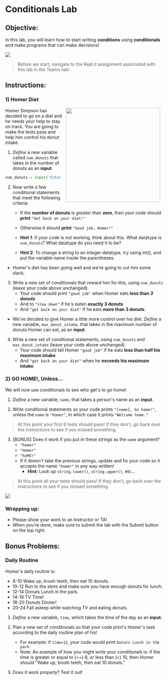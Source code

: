 # Conditionals Lab

## Objective: 
In this lab, you will learn how to start writing **conditions** using **conditionals** and make programs that can make decisions!



<img src="https://thumbs.gfycat.com/QualifiedAdolescentHind-size_restricted.gif">


> Before we start, navigate to the Repl.it assignment associated with this lab in the Teams tab! 

## Instructions:

### 1) Homer Diet
<img src="https://s3.amazonaws.com/after-school-assets/homer.gif" width="300px" align="right" hspace="10"> Homer Simpson has decided to go on a diet and he needs your help to stay on track. You are going to make the tests pass and help him control his donut intake.   

1. *Define* a new variable called `num_donuts` that takes in the number of donuts as an **input**. 

```python
num_donuts = input('Enter number of donuts here: ')
```

2. Now write a few conditional statements that meet the following criteria:
    - If the **number of donuts** is *greater* than **zero**, then your code should **print** `"Get back on your diet!"` 
    - Otherwise it should **print** `"Good job, Homer!"`   

    - **Hint 1**: If your code is not working, think about this. What datatype is `num_donuts`? What datatype do you need it to be?
    - **Hint 2**: To change a string to an integer datatype, try using int(), and put the variable name inside the parentheses.

- Homer's diet has been going well and we're going to cut him some slack. 

3. Write a new set of conditionals that reward him for this, using `num_donuts` (leave your code above unchanged).
    - Your code should print `"good job"` when Homer eats **less than *3 donuts***
    - And to `"slow down"` if he's eaten **exactly 3 donuts** 
    - And `"get back on your diet"` if he eats **more than 3 donuts**.

- We've decided to give Homer a little more control over his diet. *Define* a new variable, `max_donut_intake`, that takes in the maximum number of donuts Homer can eat, as an **input**.

4. Write a new set of conditional statements, using `num_donuts` and `max_donut_intake` (leave your code above unchanged).
    - Your code should tell Homer `"good job"` if he eats **less than half his maximum intake**
    - And `"get back on your diet"` when he **exceeds his maximum intake**.
    


### 2) GO HOME!, Unless...  

We will now use conditionals to see who get's to go home!

1. *Define* a new variable, `name`, that takes a person's name as an **input**.

2. Write conditional statements so your code prints `"[name], Go home!"`, unless the `name` is `"homer"`, in which case it prints `"Welcome home."`

> At this point your first 6 tests should pass! If they don't, go back over the instructions to see if you missed something.

3. [BONUS] Does it work if you put in these strings as the `name` argument?
    - `"homer"`
    - `"Homer"`
    - `"hoMEr"`
    - If it doesn't take the previous strings, update and fix your code so it accepts the name `"homer"` in any way written! 
        - **Hint:** Look up `string.lower()`, `string.upper()`, etc...

> At this point all your tests should pass! If they don't, go back over the instructions to see if you missed something.

[![](https://media.tenor.com/images/a1a7f2e6a0a7e99a019a8937af3935e7/tenor.gif)]()

### Wrapping up:
- Please show your work to an Instructor or TA!
- When you're done, make sure to submit the lab with the Submit button on the top right.

<!-- 

## Wrapping up:
Run the test.
- If it passes:
    - You can go on to try the bonus problems at the bottom of the lab. Be sure you don't change any of the code you already wrote!
    - When you're done, make sure to submit the lab with the `Submit` button on the top right.
- If it fails:
    - Review the lab to see if you missed any steps. You need to follow the steps _exactly_ to pass.
    - If you have questions, ask a classmate, or call over an Instructor or TA!

-->
## Bonus Problems:

### Daily Routine

Homer's daily routine is:
- 8-10 Wake up, brush teeth, then eat 10 donuts.
- 10-12 Run to the store and make sure you have enough donuts for lunch.
- 12-14 Donuts Lunch in the park.
- 14-18 TV Time!
- 18-20 Donuts Dinner!
- 20-24 Fall asleep while watching TV and eating donuts.

1. *Define* a new variable, `time`, which takes the time of the day as an **input**.

2. Plan a new set of conditionals so that your code print's Homer's task according to the daily routine plan of his!
    - For example: if `time=12`, your code would print `Donuts Lunch in the park.`
    - Note: An example of how you might write your conditionals is: if the time is greater or equal to (>=) 8, or less than (<) 10, then Homer should "Wake up, brush teeth, then eat 10 donuts."
    
3. Does it work properly? Test it out!

